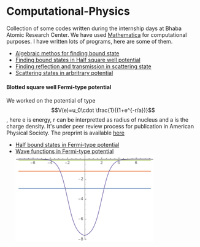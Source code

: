 # Computational-Physics
Collection of some codes written during the internship days at Bhaba Atomic Research Center. We have used [Mathematica](http://www.wolfram.com/mathematica/) for computational purposes. I have written lots of programs, here are some of them.

* [Algebraic methos for finding bound state](https://github.com/t-gos7/Computational-Physics/blob/master/AlgebraicMethod.nb)
* [Finding bound states in Half square well potential](https://github.com/t-gos7/Computational-Physics/blob/master/BoundStates-in-Half-square-well.nb)
* [Finding reflection and transmission in scattering state](https://github.com/t-gos7/Computational-Physics/blob/master/Scattering-Reflection-and-transmission.nb)
* [Scattering states in arbritrary potential](https://github.com/t-gos7/Computational-Physics/blob/master/Arbritrary-potential-Scattering-state.nb)

#### Blotted square well Fermi-type potential
We worked on the potential of type $$V(e)=u_0\cdot \frac{1}{(1+e^{-r/a})}$$, here e is energy, r can be interpretted as radius of
nucleus and a is the charge density. It's under peer review process for publication in American Physical Society. The preprint is available [here](https://arxiv.org/abs/1904.02284)

* [Half bound states in Fermi-type potential](https://github.com/t-gos7/Computational-Physics/blob/master/Fermi-half-bound-state.nb)
* [Wave functions in Fermi-type potential](https://github.com/t-gos7/Computational-Physics/blob/master/FermiPotential-GaussHyperGeometricFunc.nb)
![](https://github.com/t-gos7/Computational-Physics/blob/master/fermi.png)
